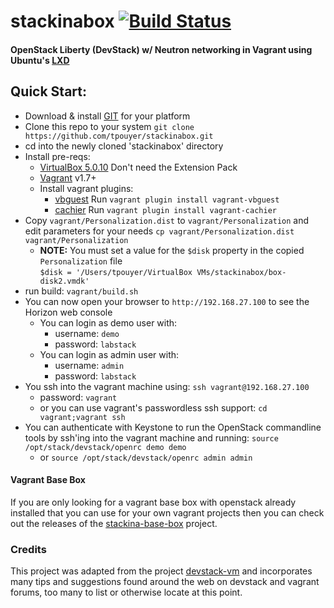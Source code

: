stackinabox [![Build Status](https://travis-ci.org/tpouyer/stackinabox.svg?branch=master)](https://travis-ci.org/tpouyer/stackinabox)
============

#### OpenStack Liberty (DevStack) w/ Neutron networking in Vagrant using Ubuntu's [LXD](https://github.com/lxc/nova-lxd)

## Quick Start:
  - Download & install [GIT](https://git-scm.com/) for your platform
  - Clone this repo to your system
    ````git clone https://github.com/tpouyer/stackinabox.git````  
  - cd into the newly cloned 'stackinabox' directory
  - Install pre-reqs:
    - [VirtualBox 5.0.10](https://www.virtualbox.org/wiki/Downloads) Don't need the Extension Pack
    - [Vagrant](https://www.vagrantup.com/downloads.html) v1.7+
    - Install vagrant plugins:
      - [vbguest](https://github.com/dotless-de/vagrant-vbguest) Run ````vagrant plugin install vagrant-vbguest````
      - [cachier](https://github.com/fgrehm/vagrant-cachier) Run ````vagrant plugin install vagrant-cachier````
  - Copy `vagrant/Personalization.dist` to `vagrant/Personalization` and edit parameters for your needs
    ````cp vagrant/Personalization.dist vagrant/Personalization````
    - __NOTE:__ You must set a value for the `$disk` property in the copied `Personalization` file  
    ````$disk = '/Users/tpouyer/VirtualBox VMs/stackinabox/box-disk2.vmdk'````  
  - run build:
    ````vagrant/build.sh````
  - You can now open your browser to `http://192.168.27.100` to see the Horizon web console
    - You can login as demo user with:
      - username: `demo`
      - password: `labstack`
    - You can login as admin user with:
      - username: `admin`
      - password: `labstack`
  - You ssh into the vagrant machine using:
    ````ssh vagrant@192.168.27.100````
    - password: `vagrant`
    - or you can use vagrant's passwordless ssh support:
    ````cd vagrant;vagrant ssh````
  - You can authenticate with Keystone to run the OpenStack commandline tools by ssh'ing into the vagrant machine and running:
    ````source /opt/stack/devstack/openrc demo demo````
    - or
    ````source /opt/stack/devstack/openrc admin admin````


#### Vagrant Base Box

If you are only looking for a vagrant base box with openstack already installed that you can use for your own vagrant projects then you can check out the releases of the [stackina-base-box](https://github.com/tpouyer/stackina-base-box) project.

### Credits
This project was adapted from the project [devstack-vm](https://github.com/lorin/devstack-vm) and incorporates many tips and suggestions found around the web on devstack and vagrant forums, too many to list or otherwise locate at this point.